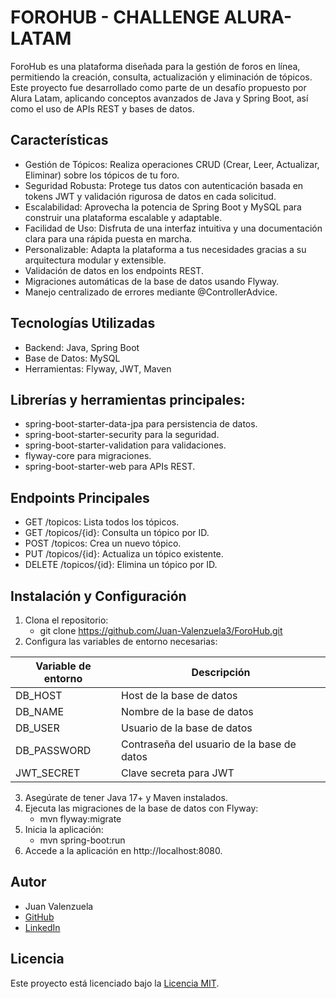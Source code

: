 # FOROHUB - CHALLENGE ALURA-LATAM

ForoHub es una plataforma diseñada para la gestión de foros en línea, permitiendo la creación, consulta, actualización y eliminación de tópicos. Este proyecto fue desarrollado como parte de un desafío propuesto por Alura Latam, aplicando conceptos avanzados de Java y Spring Boot, así como el uso de APIs REST y bases de datos.

## Características

- Gestión de Tópicos: Realiza operaciones CRUD (Crear, Leer, Actualizar, Eliminar) sobre los tópicos de tu foro.
- Seguridad Robusta: Protege tus datos con autenticación basada en tokens JWT y validación rigurosa de datos en cada solicitud.
- Escalabilidad: Aprovecha la potencia de Spring Boot y MySQL para construir una plataforma escalable y adaptable.
- Facilidad de Uso: Disfruta de una interfaz intuitiva y una documentación clara para una rápida puesta en marcha.
- Personalizable: Adapta la plataforma a tus necesidades gracias a su arquitectura modular y extensible.
- Validación de datos en los endpoints REST.
- Migraciones automáticas de la base de datos usando Flyway.
- Manejo centralizado de errores mediante @ControllerAdvice.


## Tecnologías Utilizadas

- Backend: Java, Spring Boot
- Base de Datos: MySQL
- Herramientas: Flyway, JWT, Maven

## Librerías y herramientas principales:
- spring-boot-starter-data-jpa para persistencia de datos.
- spring-boot-starter-security para la seguridad.
- spring-boot-starter-validation para validaciones.
- flyway-core para migraciones.
- spring-boot-starter-web para APIs REST.

## Endpoints Principales

- GET /topicos: Lista todos los tópicos.
- GET /topicos/{id}: Consulta un tópico por ID.
- POST /topicos: Crea un nuevo tópico.
- PUT /topicos/{id}: Actualiza un tópico existente.
- DELETE /topicos/{id}: Elimina un tópico por ID.

## Instalación y Configuración

1. Clona el repositorio:
    - git clone https://github.com/Juan-Valenzuela3/ForoHub.git
2. Configura las variables de entorno necesarias:

| Variable de entorno | Descripción |
   |---|---|
   | DB_HOST | Host de la base de datos |
   | DB_NAME | Nombre de la base de datos |
   | DB_USER | Usuario de la base de datos |
   | DB_PASSWORD | Contraseña del usuario de la base de datos |
   | JWT_SECRET | Clave secreta para JWT |

3. Asegúrate de tener Java 17+ y Maven instalados.
4. Ejecuta las migraciones de la base de datos con Flyway:
    - mvn flyway:migrate
5. Inicia la aplicación:
    - mvn spring-boot:run
6. Accede a la aplicación en http://localhost:8080.

## Autor

- Juan Valenzuela
- [GitHub](https://github.com/Juan-Valenzuela3)
- [LinkedIn](https://www.linkedin.com/in/juan-valenzuela-camelo)

## Licencia

Este proyecto está licenciado bajo la [Licencia MIT](./LICENSE).
